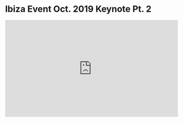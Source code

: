 # Ibiza Event Oct. 2019 Keynote Pt. 2

<iframe width="560" height="315" src="https://www.youtube.com/embed/DbS312c47-E" frameborder="0" allow="accelerometer; autoplay; encrypted-media; gyroscope; picture-in-picture" allowfullscreen></iframe>

